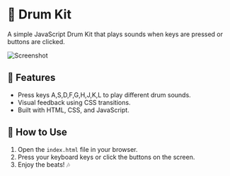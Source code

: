 # 🥁 Drum Kit

A simple JavaScript Drum Kit that plays sounds when keys are pressed or buttons are clicked.

![Screenshot](/Day-01-Drum-Kit/srgiteenshot.png)

## 🔑 Features

- Press keys A,S,D,F,G,H,J,K,L to play different drum sounds.
- Visual feedback using CSS transitions.
- Built with HTML, CSS, and JavaScript.

## 🚀 How to Use

1. Open the `index.html` file in your browser.
2. Press your keyboard keys or click the buttons on the screen.
3. Enjoy the beats! 🎶
